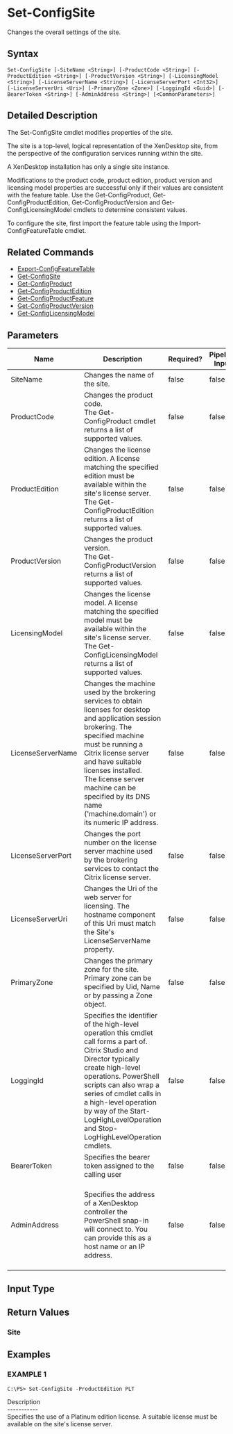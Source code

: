 ﻿# Set-ConfigSite

   Changes the overall settings of the site.

## Syntax
```
Set-ConfigSite [-SiteName <String>] [-ProductCode <String>] [-ProductEdition <String>] [-ProductVersion <String>] [-LicensingModel <String>] [-LicenseServerName <String>] [-LicenseServerPort <Int32>] [-LicenseServerUri <Uri>] [-PrimaryZone <Zone>] [-LoggingId <Guid>] [-BearerToken <String>] [-AdminAddress <String>] [<CommonParameters>]
```

## Detailed Description
   The Set-ConfigSite cmdlet modifies properties of the site.

The site is a top-level, logical representation of the XenDesktop site, from the perspective of the configuration services running within the site.

A XenDesktop installation has only a single site instance.

Modifications to the product code, product edition, product version and licensing model properties are successful only if their values are consistent with the feature table. Use the Get-ConfigProduct, Get-ConfigProductEdition, Get-ConfigProductVersion and Get-ConfigLicensingModel cmdlets to determine consistent values.

To configure the site, first import the feature table using the Import-ConfigFeatureTable cmdlet.

## Related Commands
  * [Export-ConfigFeatureTable](Export-ConfigFeatureTable.html)
  * [Get-ConfigSite](Get-ConfigSite.html)
  * [Get-ConfigProduct](Get-ConfigProduct.html)
  * [Get-ConfigProductEdition](Get-ConfigProductEdition.html)
  * [Get-ConfigProductFeature](Get-ConfigProductFeature.html)
  * [Get-ConfigProductVersion](Get-ConfigProductVersion.html)
  * [Get-ConfigLicensingModel](Get-ConfigLicensingModel.html)
## Parameters

| Name   | Description | Required? | Pipeline Input | Default Value |
| --- | --- | --- | --- | --- |
| SiteName | Changes the name of the site. | false | false |  |
| ProductCode | Changes the product code.<br>The Get-ConfigProduct cmdlet returns a list of supported values. | false | false |  |
| ProductEdition | Changes the license edition. A license matching the specified edition must be available within the site's license server.<br>The Get-ConfigProductEdition returns a list of supported values. | false | false |  |
| ProductVersion | Changes the product version.<br>The Get-ConfigProductVersion returns a list of supported values. | false | false |  |
| LicensingModel | Changes the license model. A license matching the specified model must be available within the site's license server.<br>The Get-ConfigLicensingModel returns a list of supported values. | false | false |  |
| LicenseServerName | Changes the machine used by the brokering services to obtain licenses for desktop and application session brokering. The specified machine must be running a Citrix license server and have suitable licenses installed.<br>The license server machine can be specified by its DNS name ('machine.domain') or its numeric IP address. | false | false |  |
| LicenseServerPort | Changes the port number on the license server machine used by the brokering services to contact the Citrix license server. | false | false |  |
| LicenseServerUri | Changes the Uri of the web server for licensing. The hostname component of this Uri must match the Site's LicenseServerName property. | false | false |  |
| PrimaryZone | Changes the primary zone for the site.<br>Primary zone can be specified by Uid, Name or by passing a Zone object. | false | false |  |
| LoggingId | Specifies the identifier of the high-level operation this cmdlet call forms a part of. Citrix Studio and Director typically create high-level operations. PowerShell scripts can also wrap a series of cmdlet calls in a high-level operation by way of the Start-LogHighLevelOperation and Stop-LogHighLevelOperation cmdlets. | false | false |  |
| BearerToken | Specifies the bearer token assigned to the calling user | false | false |  |
| AdminAddress | Specifies the address of a XenDesktop controller the PowerShell snap-in will connect to. You can provide this as a host name or an IP address. | false | false | Localhost. Once a value is provided by any cmdlet, this value becomes the default. |

## Input Type
### 
   
## Return Values
### Site
   
## Examples

### EXAMPLE 1
```
C:\PS> Set-ConfigSite -ProductEdition PLT
```
   Description<br>-----------<br>Specifies the use of a Platinum edition license. A suitable license must be available on the site's license server.
